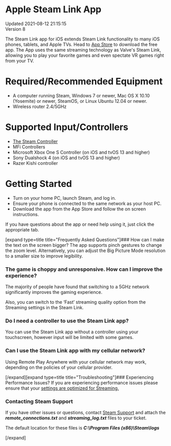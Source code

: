 # Apple Steam Link App
Updated 2021-08-12 21:15:15  
Version 8  

The Steam Link app for iOS extends Steam Link functionality to many iOS phones, tablets, and Apple TVs. Head to [App Store](https://www.apple.com/app-store/) to download the free app. The App uses the same streaming technology as Valve's Steam Link, allowing you to play your favorite games and even spectate VR games right from your TV.  
  
  
# Required/Recommended Equipment

* A computer running Steam, Windows 7 or newer, Mac OS X 10.10 (Yosemite) or newer, SteamOS, or Linux Ubuntu 12.04 or newer.
* Wireless router 2.4/5GHz

   
# Supported Input/Controllers

* [The Steam Controller](https://store.steampowered.com/app/353370/Steam_Controller/)
* MFi Controllers
* Microsoft Xbox One S Controller (on iOS and tvOS 13 and higher)
* Sony Dualshock 4 (on iOS and tvOS 13 and higher)
* Razer Kishi controller

   
# Getting Started

* Turn on your home PC, launch Steam, and log in.
* Ensure your phone is connected to the same network as your host PC.
* Download the app from the App Store and follow the on screen instructions.

  
If you have questions about the app or need help using it, just click the appropriate tab.  
  
[expand type=title title="Frequently Asked Questions"]### How can I make the text on the screen bigger?
The app supports pinch gestures to change the zoom level. Alternatively, you can adjust the Big Picture Mode resolution to a smaller size to improve legibility.  
  
### The game is choppy and unresponsive. How can I improve the experience?
The majority of people have found that switching to a 5GHz network significantly improves the gaming experience.  
  
Also, you can switch to the ‘Fast’ streaming quality option from the Streaming settings in the Steam Link.  
  
### Do I need a controller to use the Steam Link app?
You can use the Steam Link app without a controller using your touchscreen, however input will be limited with some games.  
  
### Can I use the Steam Link app with my cellular network?
Using Remote Play Anywhere with your cellular network may work, depending on the policies of your cellular provider.  
  
[/expand][expand type=title title="Troubleshooting"]### Experiencing Performance Issues?
If you are experiencing performance issues please ensure that your [settings are optimized for Streaming.](https://help.steampowered.com/en/faqs/view/3E3D-BE6B-787D-A5D2)  
  
### Contacting Steam Support
If you have other issues or questions, contact [Steam Support](https://help.steampowered.com/en/wizard/HelpWithGameIssue/?appid=353380&issueid=354&nodeid=1&return_nodeid=9) and attach the ***remote_connections.txt*** and ***streaming_log.txt*** files to your ticket.  
  
The default location for these files is ***C:\Program Files (x86)\Steam\logs***  
  
[/expand]